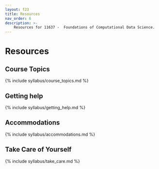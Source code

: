 ```yaml
---
layout: f23
title: Resources
nav_order: 6
description: >-
    Resources for 11637 -  Foundations of Computational Data Science.
---
```


# Resources

## Course Topics

{% include syllabus/course_topics.md %}

## Getting help

{% include syllabus/getting_help.md %}

## Accommodations

{% include syllabus/accommodations.md %}

## Take Care of Yourself

{% include syllabus/take_care.md %}

